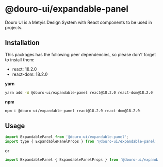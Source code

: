 # @douro-ui/expandable-panel

Douro UI is a Metyis Design System with React components to be used in projects.

## Installation

This packages has the following peer dependencies, so please don't forget to install them:

- react: 18.2.0
- react-dom: 18.2.0

**yarn**

```sh
yarn add -W @douro-ui/expandable-panel react@18.2.0 react-dom@18.2.0
```

**npm**

```sh
npm i @douro-ui/expandable-panel react@18.2.0 react-dom@18.2.0
```

## Usage

```js
import ExpandablePanel from '@douro-ui/expandable-panel';
import type { ExpandablePanelProps } from '@douro-ui/expandable-panel';
```

or

```js
import ExpandablePanel { ExpandablePanelProps } from '@douro-ui/expandable-panel';
```
